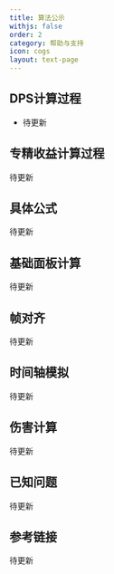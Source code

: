 ```yaml
---
title: 算法公示
withjs: false
order: 2
category: 帮助与支持
icon: cogs
layout: text-page
---
```


## DPS计算过程
- 待更新

## 专精收益计算过程
待更新

## 具体公式
待更新

## 基础面板计算
待更新

## 帧对齐
待更新

## 时间轴模拟
待更新

## 伤害计算
待更新

## 已知问题
待更新

## 参考链接
待更新
